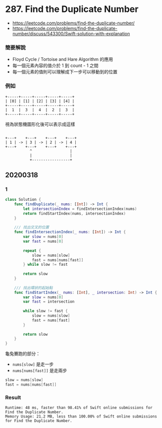 # 287. Find the Duplicate Number

- <https://leetcode.com/problems/find-the-duplicate-number/>
- <https://leetcode.com/problems/find-the-duplicate-number/discuss/543300/Swift-solution-with-explanation>

### 簡要解說

- Floyd Cycle / Tortoise and Hare Algorithm 的應用
- 每一個元素內容的值介於 1 到 count - 1 之間
- 每一個元素的值則可以理解成下一步可以移動到的位置

### 例如

``` text
+-----+-----+-----+-----+-----+
| [0] | [1] | [2] | [3] | [4] |
+-----+-----+-----+-----+-----+
|  1  |  3  |  4  |  2  |  3  |
+-----+-----+-----+-----+-----+
```

視為狀態機圖形化後可以表示成這樣

``` text

+---+    +---+    +---+    +---+
| 1 | -> | 3 | -> | 2 | -> | 4 |
+---+    +---+    +---+    +---+
           ^                 |
           |                 |
           +-----------------+
```


## 20200318

### 1

``` swift
class Solution {
    func findDuplicate(_ nums: [Int]) -> Int {
        let intersectionIndex = findIntersectionIndex(nums)
        return findStartIndex(nums, intersectionIndex)
    }
    
    /// 找出交叉的位置
    func findIntersectionIndex(_ nums: [Int]) -> Int {
        var slow = nums[0]
        var fast = nums[0]
        
        repeat {
            slow = nums[slow]
            fast = nums[nums[fast]]
        } while slow != fast
        
        return slow
    }
    
    /// 找出環狀的起始點
    func findStartIndex(_ nums: [Int], _ intersection: Int) -> Int {
        var slow = nums[0]
        var fast = intersection
        
        while slow != fast {
            slow = nums[slow]
            fast = nums[fast]
        }
        
        return slow
    }
}
```

龜兔賽跑的部分：

- `nums[slow]` 是走一步
- `nums[nums[fast]]` 是走兩步

``` swift
slow = nums[slow]
fast = nums[nums[fast]]
```

### Result

``` text
Runtime: 48 ms, faster than 98.41% of Swift online submissions for Find the Duplicate Number.
Memory Usage: 21.2 MB, less than 100.00% of Swift online submissions for Find the Duplicate Number.
```
